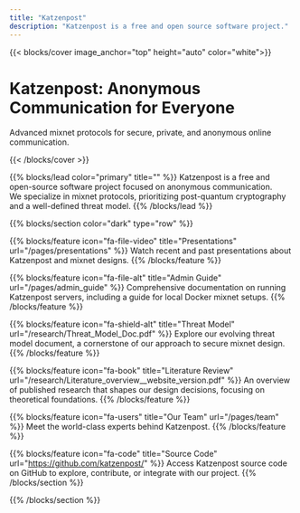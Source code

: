 ```yaml
---
title: "Katzenpost"
description: "Katzenpost is a free and open source software project."
---
```


<!-- Hero -->
{{< blocks/cover image_anchor="top" height="auto" color="white">}}
<h1>Katzenpost: Anonymous Communication for Everyone</h1>
<p>Advanced mixnet protocols for secure, private, and anonymous online communication.</p>
{{< /blocks/cover >}}

<!-- Lead Section -->
{{% blocks/lead color="primary" title="" %}}
Katzenpost is a free and open-source software project focused on anonymous communication.  
We specialize in mixnet protocols, prioritizing post-quantum cryptography and a well-defined threat model.
{{% /blocks/lead %}}

<!-- Triplet Section: Gray -->
{{% blocks/section color="dark" type="row" %}}

{{% blocks/feature icon="fa-file-video" title="Presentations" url="/pages/presentations" %}}
Watch recent and past presentations about Katzenpost and mixnet designs.
{{% /blocks/feature %}}

{{% blocks/feature icon="fa-file-alt" title="Admin Guide" url="/pages/admin_guide" %}}
Comprehensive documentation on running Katzenpost servers, including a guide for local Docker mixnet setups.
{{% /blocks/feature %}}

{{% blocks/feature icon="fa-shield-alt" title="Threat Model" url="/research/Threat_Model_Doc.pdf" %}}
Explore our evolving threat model document, a cornerstone of our approach to secure mixnet design.
{{% /blocks/feature %}}

{{% blocks/feature icon="fa-book" title="Literature Review" url="/research/Literature_overview__website_version.pdf" %}}
An overview of published research that shapes our design decisions, focusing on theoretical foundations.
{{% /blocks/feature %}}

{{% blocks/feature icon="fa-users" title="Our Team" url="/pages/team" %}}
Meet the world-class experts behind Katzenpost.
{{% /blocks/feature %}}

{{% blocks/feature icon="fa-code" title="Source Code" url="https://github.com/katzenpost/" %}}
Access Katzenpost source code on GitHub to explore, contribute, or integrate with our project.
{{% /blocks/section %}}

{{% /blocks/section %}}
